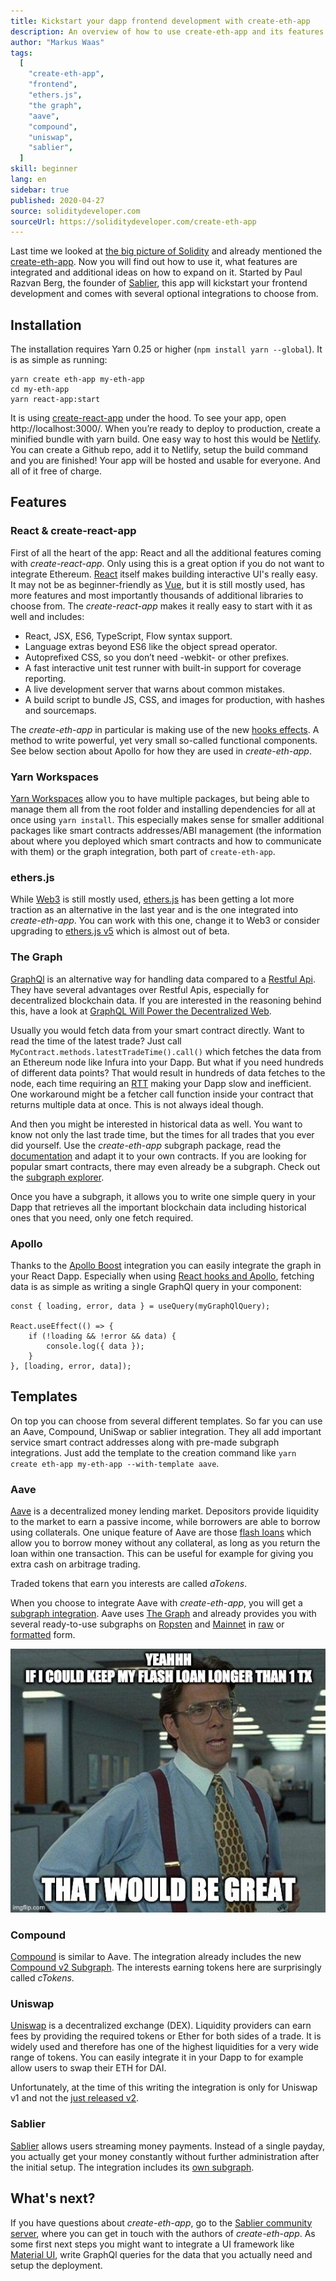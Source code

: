 ```yaml
---
title: Kickstart your dapp frontend development with create-eth-app
description: An overview of how to use create-eth-app and its features
author: "Markus Waas"
tags:
  [
    "create-eth-app",
    "frontend",
    "ethers.js",
    "the graph",
    "aave",
    "compound",
    "uniswap",
    "sablier",
  ]
skill: beginner
lang: en
sidebar: true
published: 2020-04-27
source: soliditydeveloper.com
sourceUrl: https://soliditydeveloper.com/create-eth-app
---
```


Last time we looked at [the big picture of Solidity](https://soliditydeveloper.com/solidity-overview-2020) and already mentioned the [create-eth-app](https://github.com/PaulRBerg/create-eth-app). Now you will find out how to use it, what features are integrated and additional ideas on how to expand on it. Started by Paul Razvan Berg, the founder of [Sablier](http://sablier.finance/), this app will kickstart your frontend development and comes with several optional integrations to choose from.

## Installation

The installation requires Yarn 0.25 or higher (`npm install yarn --global`). It is as simple as running:

```
yarn create eth-app my-eth-app
cd my-eth-app
yarn react-app:start
```

It is using [create-react-app](https://github.com/facebook/create-react-app) under the hood. To see your app, open http://localhost:3000/. When you’re ready to deploy to production, create a minified bundle with yarn build. One easy way to host this would be [Netlify](https://www.netlify.com/). You can create a Github repo, add it to Netlify, setup the build command and you are finished! Your app will be hosted and usable for everyone. And all of it free of charge.

## Features

### React & create-react-app

First of all the heart of the app: React and all the additional features coming with _create-react-app_. Only using this is a great option if you do not want to integrate Ethereum. [React](https://reactjs.org/) itself makes building interactive UI's really easy. It may not be as beginner-friendly as [Vue](https://vuejs.org/), but it is still mostly used, has more features and most importantly thousands of additional libraries to choose from. The _create-react-app_ makes it really easy to start with it as well and includes:

- React, JSX, ES6, TypeScript, Flow syntax support.
- Language extras beyond ES6 like the object spread operator.
- Autoprefixed CSS, so you don’t need -webkit- or other prefixes.
- A fast interactive unit test runner with built-in support for coverage reporting.
- A live development server that warns about common mistakes.
- A build script to bundle JS, CSS, and images for production, with hashes and sourcemaps.

The _create-eth-app_ in particular is making use of the new [hooks effects](https://reactjs.org/docs/hooks-effect.html). A method to write powerful, yet very small so-called functional components. See below section about Apollo for how they are used in _create-eth-app_.

### Yarn Workspaces

[Yarn Workspaces](https://classic.yarnpkg.com/en/docs/workspaces/) allow you to have multiple packages, but being able to manage them all from the root folder and installing dependencies for all at once using `yarn install`. This especially makes sense for smaller additional packages like smart contracts addresses/ABI management (the information about where you deployed which smart contracts and how to communicate with them) or the graph integration, both part of `create-eth-app`.

### ethers.js

While [Web3](https://web3js.readthedocs.io/en/v1.2.7/) is still mostly used, [ethers.js](https://docs.ethers.io/ethers.js/html/) has been getting a lot more traction as an alternative in the last year and is the one integrated into _create-eth-app_. You can work with this one, change it to Web3 or consider upgrading to [ethers.js v5](https://docs-beta.ethers.io/) which is almost out of beta.

### The Graph

[GraphQl](https://graphql.org/) is an alternative way for handling data compared to a [Restful Api](https://restfulapi.net/). They have several advantages over Restful Apis, especially for decentralized blockchain data. If you are interested in the reasoning behind this, have a look at [GraphQL Will Power the Decentralized Web](https://medium.com/graphprotocol/graphql-will-power-the-decentralized-web-d7443a69c69a).

Usually you would fetch data from your smart contract directly. Want to read the time of the latest trade? Just call `MyContract.methods.latestTradeTime().call()` which fetches the data from an Ethereum node like Infura into your Dapp. But what if you need hundreds of different data points? That would result in hundreds of data fetches to the node, each time requiring an [RTT](https://en.wikipedia.org/wiki/Round-trip_delay_time) making your Dapp slow and inefficient. One workaround might be a fetcher call function inside your contract that returns multiple data at once. This is not always ideal though.

And then you might be interested in historical data as well. You want to know not only the last trade time, but the times for all trades that you ever did yourself. Use the _create-eth-app_ subgraph package, read the [documentation](https://thegraph.com/docs/define-a-subgraph) and adapt it to your own contracts. If you are looking for popular smart contracts, there may even already be a subgraph. Check out the [subgraph explorer](https://thegraph.com/explorer/).

Once you have a subgraph, it allows you to write one simple query in your Dapp that retrieves all the important blockchain data including historical ones that you need, only one fetch required.

### Apollo

Thanks to the [Apollo Boost](https://www.apollographql.com/docs/react/get-started/) integration you can easily integrate the graph in your React Dapp. Especially when using [React hooks and Apollo](https://www.apollographql.com/blog/apollo-client-now-with-react-hooks-676d116eeae2), fetching data is as simple as writing a single GraphQl query in your component:

```
const { loading, error, data } = useQuery(myGraphQlQuery);

React.useEffect(() => {
    if (!loading && !error && data) {
        console.log({ data });
    }
}, [loading, error, data]);
```

## Templates

On top you can choose from several different templates. So far you can use an Aave, Compound, UniSwap or sablier integration. They all add important service smart contract addresses along with pre-made subgraph integrations. Just add the template to the creation command like `yarn create eth-app my-eth-app --with-template aave`.

### Aave

[Aave](https://aave.com/) is a decentralized money lending market. Depositors provide liquidity to the market to earn a passive income, while borrowers are able to borrow using collaterals. One unique feature of Aave are those [flash loans](https://docs.aave.com/developers/tutorials/performing-a-flash-loan) which allow you to borrow money without any collateral, as long as you return the loan within one transaction. This can be useful for example for giving you extra cash on arbitrage trading.

Traded tokens that earn you interests are called _aTokens_.

When you choose to integrate Aave with _create-eth-app_, you will get a [subgraph integration](https://docs.aave.com/developers/integrating-aave/analysing-data-from-aave/using-graphql). Aave uses [The Graph](https://medium.com/aave/decentralized-data-queries-how-aave-uses-the-graph-998a55027e1d) and already provides you with several ready-to-use subgraphs on [Ropsten](https://thegraph.com/explorer/subgraph/aave/protocol-ropsten) and [Mainnet](https://thegraph.com/explorer/subgraph/aave/protocol) in [raw](https://thegraph.com/explorer/subgraph/aave/protocol-raw) or [formatted](https://thegraph.com/explorer/subgraph/aave/protocol) form.

![Aave Flash Loan meme – "Yeahhh, if I could keep my flash loan longer than 1 transaction, that would be great"](./flashloan-meme.png)

### Compound

[Compound](https://compound.finance/) is similar to Aave. The integration already includes the new [Compound v2 Subgraph](https://medium.com/graphprotocol/https-medium-com-graphprotocol-compound-v2-subgraph-highlight-a5f38f094195). The interests earning tokens here are surprisingly called _cTokens_.

### Uniswap

[Uniswap](https://uniswap.exchange/) is a decentralized exchange (DEX). Liquidity providers can earn fees by providing the required tokens or Ether for both sides of a trade. It is widely used and therefore has one of the highest liquidities for a very wide range of tokens. You can easily integrate it in your Dapp to for example allow users to swap their ETH for DAI.

Unfortunately, at the time of this writing the integration is only for Uniswap v1 and not the [just released v2](https://uniswap.org/blog/uniswap-v2/).

### Sablier

[Sablier](https://sablier.finance/) allows users streaming money payments. Instead of a single payday, you actually get your money constantly without further administration after the initial setup. The integration includes its [own subgraph](https://thegraph.com/explorer/subgraph/sablierhq/sablier).

## What's next?

If you have questions about _create-eth-app_, go to the [Sablier community server](https://discord.gg/bsS8T47), where you can get in touch with the authors of _create-eth-app_. As some first next steps you might want to integrate a UI framework like [Material UI](https://material-ui.com/), write GraphQl queries for the data that you actually need and setup the deployment.
